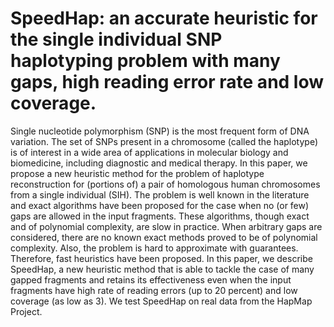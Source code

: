 # SpeedHap: an accurate heuristic for the single individual SNP haplotyping problem with many gaps, high reading error rate and low coverage.

Single nucleotide polymorphism (SNP) is the most frequent form of DNA variation. The set of SNPs present in a chromosome (called the haplotype) is of interest in a wide area of applications in molecular biology and biomedicine, including diagnostic and medical therapy. In this paper, we propose a new heuristic method for the problem of haplotype reconstruction for (portions of) a pair of homologous human chromosomes from a single individual (SIH). The problem is well known in the literature and exact algorithms have been proposed for the case when no (or few) gaps are allowed in the input fragments. These algorithms, though exact and of polynomial complexity, are slow in practice. When arbitrary gaps are considered, there are no known exact methods proved to be of polynomial complexity. Also, the problem is hard to approximate with guarantees. Therefore, fast heuristics have been proposed. In this paper, we describe SpeedHap, a new heuristic method that is able to tackle the case of many gapped fragments and retains its effectiveness even when the input fragments have high rate of reading errors (up to 20 percent) and low coverage (as low as 3). We test SpeedHap on real data from the HapMap Project.
